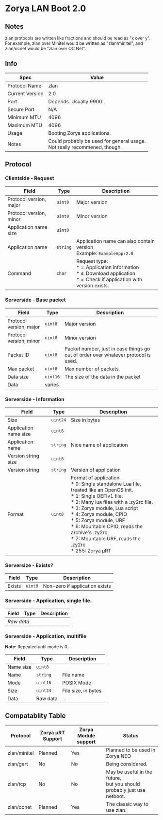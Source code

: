 # Zorya LAN Boot 2.0

## Notes
zlan protocols are written like fractions and should be read as "x over y". For example, zlan over Minitel would be written as "zlan/minitel", and zlan/ocnet would be "zlan over OC Net".

## Info
| Spec | Value|
| --- | --- |
| Protocol Name | zlan |
| Current Version | 2.0 |
| Port | Depends. Usually 9900. |
| Secure Port | N/A |
| Minimum MTU | 4096 |
| Maximum MTU | 4096 |
| Usage | Booting Zorya applications. |
| Notes | Could probably be used for general usage.<br>Not really recommened, though. |

## Protocol

### Clientside - Request

| Field | Type | Description |
| -- | -- | -- |
| Protocol version, major | `uint8` | Major version |
| Protocol version, minor | `uint8` | Minor version |
| Application name size | `uint8` | |
| Application name | `string` | Application name can also contain version<br>Example: `ExampleApp:2.0` |
| Command | `char` | Request type:<br>* `i`: Application information<br>* `d`: Download application<br>* `x`: Check if application with version exists. |

### Serverside - Base packet

| Field | Type | Description |
| -- | -- | -- |
| Protocol version, major | `uint8` | Major version |
| Protocol version, minor | `uint8` | Minor version |
| Packet ID | `uint8` | Packet number, just in case things go out of order over whatever protocol is used. |
| Max packet | `uint8` | Max number of packets. |
| Data size | `uint16` | The size of the data in the packet |
| Data | varies | |

### Serverside - Information

| Field | Type | Description |
| -- | -- | -- |
| Size | `uint24` | Size in bytes |
| Application name size | `uint8` | |
| Application name | `string` | Nice name of application |
| Version string size | `uint8` | |
| Version string | `string` | Version of application |
| Format | `uint8` | Format of application<br>* 0: Single standalone Lua file, treated like an OpenOS init.<br> * 1: Single OEFIv1 file.<br>* 2: Many lua files with a .zy2rc file.<br>* 3: Zorya module, Lua script<br>* 4: Zorya module, CPIO<br>* 5: Zorya module, URF<br>* 6: Mountable CPIO, reads the archive's .zy2rc<br>* 7: Mountable URF, reads the .zy2rc<br>* 255: Zorya μRT|

### Serversize - Exists?

| Field | Type | Description |
| -- | -- | -- |
| Exists | `uint8` | Non-zero if application exists |

### Serverside - Application, single file.

<table>
	<thead>
		<tr>
			<th>Field</th>
			<th>Type</th>
			<th>Description</th>
		</tr>
	</thead>
	<tbody>
		<tr>
			<td colspan=3><i>Raw data</i></td>
		</tr>
	</tbody>
</table>

### Serverside - Application, multifile

**Note:** Repeated until mode is 0.

| Field | Type | Description |
| -- | -- | -- |
| Name size | `uint8` | |
| Name | `string` | File name |
| Mode | `uint16` | POSIX Mode |
| Size | `uint24` | File size, in bytes. |
| Data | Raw data | ... |

## Compatablity Table
|Protocol| Zorya μRT Support | Zorya Module support | Status |
|---|---|---|---|
|zlan/minitel| Planned | Yes | Planned to be used in Zorya NEO |
|zlan/gert| No | No | Being considered. |
|zlan/tcp| No | No | May be useful in the future,<br>but you should probably just use netboot. |
|zlan/ocnet | Planned | Yes | The classic way to use zlan. |
